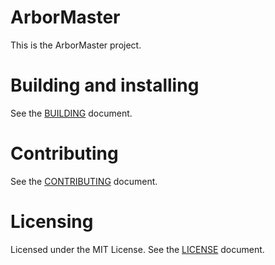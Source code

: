# ArborMaster

This is the ArborMaster project.

# Building and installing

See the [BUILDING](BUILDING.md) document.

# Contributing

See the [CONTRIBUTING](CONTRIBUTING.md) document.

# Licensing

Licensed under the MIT License. See the [LICENSE](LICENSE.txt) document.
